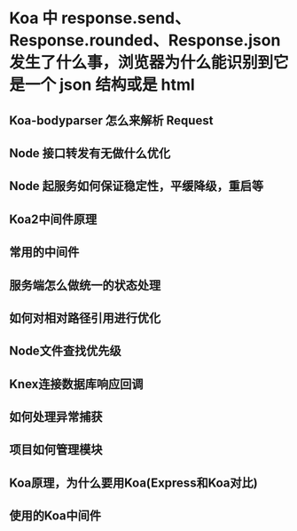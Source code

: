 # Koa 中 response.send、Response.rounded、Response.json 发生了什么事，浏览器为什么能识别到它是一个 json 结构或是 html

## Koa-bodyparser 怎么来解析 Request

## Node 接口转发有无做什么优化

## Node 起服务如何保证稳定性，平缓降级，重启等

## Koa2中间件原理

## 常用的中间件

## 服务端怎么做统一的状态处理

## 如何对相对路径引用进行优化

## Node文件查找优先级

## Knex连接数据库响应回调



## 如何处理异常捕获

## 项目如何管理模块

## Koa原理，为什么要用Koa(Express和Koa对比)

## 使用的Koa中间件